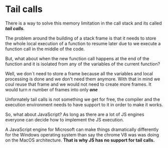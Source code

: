 # Tail calls

There is a way to solve this memory limitation in the call stack and its called ***tail calls.***

The problem around the building of a stack frame is that it needs to store the whole local execution of a function to resume later due to we execute a function call in the middle of the code. 

But, what about when the new function call happens at the end of the function and it is isolated from any of the variables of the current function? 

Well, we don´t need to store a frame because all the variables and local processing is done and we don't need them anymore. With that in mind we coul reuse that frame and we would not need to create more frames. It would turn *n* number of frames into only ***one***

Unfornately tail calls is not something we get for free, the compiler and the execution environment needs to have support to it in order to make it works.

So, what about JavaScript? As long as there are a lot of JS engines everyone can decide how to implement the JS execution. 

A JavaScript engine for Microsoft can make things dramatically differently for the Windows operating system than say the chrome V8 was was doing on the MacOS architecture. **That is why JS has no support for tail calls.**